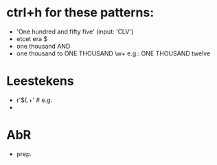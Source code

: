 # ctrl+h for these patterns:
- 'One hundred and fifty five' (input: 'CLV')
- etcet     era $
- one thousand AND
- one thousand to ONE THOUSAND \w+ e.g.: ONE THOUSAND twelve

# Leestekens
- r'$\(\.+'   # e.g.
-

# AbR
- prep.
